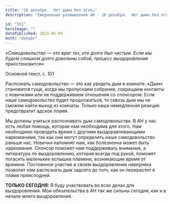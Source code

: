 ```yaml
---
title: "16 декабря.  Нет дыма без огня…"
description: "Ежедневные размышления АН - 16 декабря.  Нет дыма без огня…"

id: "351"
heroImage: ""
datePublished: 2023-05-04
moth: "dekabr"
---
```


_«Самодовольство — это враг тех, кто долго был чистым. Если мы будем слишком
долго довольны собой, процесс выздоровления приостановится»._

Основной текст, с. 101

Распознать самодовольство — это как увидеть дым в комнате. «Дым» становится
гуще, когда мы пропускаем собрания, сокращаем контакты с новичками или не
поддерживаем отношения со спонсором. Если наше самодовольство будет
продолжаться, то сквозь дым мы не сможем найти выход из комнаты. Только наша
немедленная реакция предотвратит адское пламя.

Мы должны учиться распознавать дым самодовольства. В АН у нас есть любая
помощь, которая нам необходима для этого. Нам необходимо проводить время с
другими выздоравливающими наркоманами, так как они могут определить наше
самодовольство раньше нас. Новички напомнят нам, как болезненна может быть
наркомания. Спонсор поможет нам поддерживать внимание, а литература по
выздоровлению, которая всегда под рукой, поможет погасить маленькие вспышки
пламени, возникающие время от времени. Постоянное участие в своем
выздоровлении наверняка позволит нам распознать дым задолго до того, как он
перерастет в пламя преисподней.

**ТОЛЬКО СЕГОДНЯ:** Я буду участвовать во всех делах для выздоровления. Мои
обязательства в АН так же сильны сегодня, как и в начале моего выздоровления.
